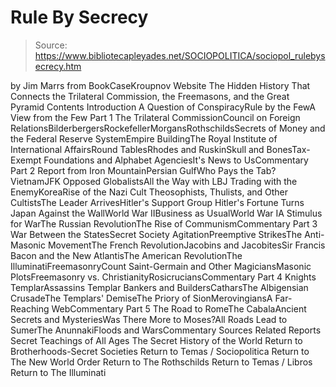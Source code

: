 # Rule By Secrecy

> Source: https://www.bibliotecapleyades.net/SOCIOPOLITICA/sociopol_rulebysecrecy.htm

by Jim Marrs
from BookCaseKroupnov Website
The Hidden History That Connects the Trilateral Commission, the Freemasons, and the Great Pyramid
Contents
Introduction
A Question of ConspiracyRule by the FewA View from the Few
Part 1
The Trilateral CommissionCouncil on Foreign RelationsBilderbergersRockefellerMorgansRothschildsSecrets of Money and the Federal Reserve SystemEmpire BuildingThe Royal Institute of International AffairsRound TablesRhodes and RuskinSkull and BonesTax-Exempt Foundations and Alphabet AgenciesIt's News to UsCommentary
Part 2
Report from Iron MountainPersian GulfWho Pays the Tab?VietnamJFK Opposed GlobalistsAll the Way with LBJ Trading with the EnemyKoreaRise of the Nazi Cult Theosophists, Thulists, and Other CultistsThe Leader ArrivesHitler's Support Group Hitler's Fortune Turns Japan Against the WallWorld War IIBusiness as UsualWorld War IA Stimulus for WarThe Russian RevolutionThe Rise of CommunismCommentary
Part 3
War Between the StatesSecret Society AgitationPreemptive StrikesThe Anti-Masonic MovementThe French RevolutionJacobins and JacobitesSir Francis Bacon and the New AtlantisThe American RevolutionThe IlluminatiFreemasonryCount Saint-Germain and Other MagiciansMasonic PlotsFreemasonry vs. ChristianityRosicruciansCommentary
Part 4
Knights TemplarAssassins Templar Bankers and BuildersCatharsThe Albigensian CrusadeThe Templars' DemiseThe Priory of SionMerovingiansA Far-Reaching WebCommentary
Part 5 The Road to RomeThe CabalaAncient Secrets and MysteriesWas There More to Moses?All Roads Lead to SumerThe AnunnakiFloods and WarsCommentary
Sources
Related Reports
Secret Teachings of All Ages
The Secret History of the World
Return to Brotherhoods-Secret Societies
Return to Temas / Sociopolitica
Return to The New World Order
Return to The Rothschilds
Return to Temas / Libros
Return to The Illuminati
